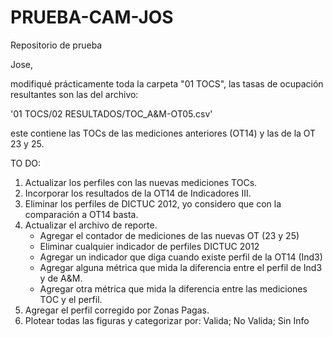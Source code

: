 # PRUEBA-CAM-JOS
Repositorio de prueba 

Jose, 

modifiqué prácticamente toda la carpeta "01 TOCS", las tasas de ocupación resultantes son las del archivo: 

'01 TOCS/02 RESULTADOS/TOC_A&M-OT05.csv'

este contiene las TOCs de las mediciones anteriores (OT14) y las de la OT 23 y 25.

TO DO: 

1) Actualizar los perfiles con las nuevas mediciones TOCs.
2) Incorporar los resultados de la OT14 de Indicadores III.
3) Eliminar los perfiles de DICTUC 2012, yo considero que con la comparación a OT14 basta.
4) Actualizar el archivo de reporte.
	- Agregar el contador de mediciones de las nuevas OT (23 y 25)
	- Eliminar cualquier indicador de perfiles DICTUC 2012
	- Agregar un indicador que diga cuando existe perfil de la OT14 (Ind3)
	- Agregar alguna métrica que mida la diferencia entre el perfil de Ind3 y de A&M.
	- Agregar otra métrica que mida la diferencia entre las mediciones TOC y el perfil.
5) Agregar el perfil corregido por Zonas Pagas.
6) Plotear todas las figuras y categorizar por: Valida; No Valida; Sin Info
